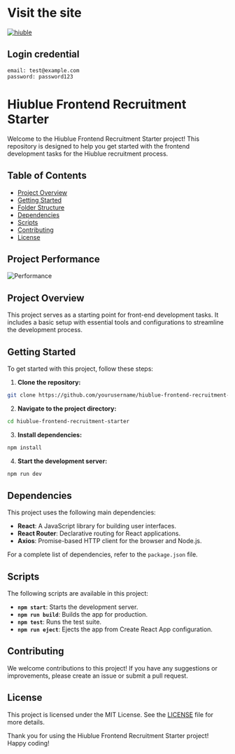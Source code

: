 # Visit the site
[![hiuble](https://hiuble-dashboard.vercel.app/favicon.ico)](https://hiuble-dashboard.vercel.app)


## Login credential 
```
email: test@example.com
password: password123
```



# Hiublue Frontend Recruitment Starter

Welcome to the Hiublue Frontend Recruitment Starter project! This repository is designed to help you get started with the frontend development tasks for the Hiublue recruitment process.

## Table of Contents

- [Project Overview](#project-overview)
- [Getting Started](#getting-started)
- [Folder Structure](#folder-structure)
- [Dependencies](#dependencies)
- [Scripts](#scripts)
- [Contributing](#contributing)
- [License](#license)


 ## Project Performance

![Performance](https://i.ibb.co.com/My435rdw/Screenshot-2025-02-20-144332.png)



## Project Overview

This project serves as a starting point for front-end development tasks. It includes a basic setup with essential tools and configurations to streamline the development process.



## Getting Started

To get started with this project, follow these steps:

1. **Clone the repository:**
  ```sh
  git clone https://github.com/yourusername/hiublue-frontend-recruitment-starter.git
  ```
2. **Navigate to the project directory:**
  ```sh
  cd hiublue-frontend-recruitment-starter
  ```
3. **Install dependencies:**
  ```sh
  npm install
  ```
4. **Start the development server:**
  ```sh
  npm run dev
  ```

## Dependencies

This project uses the following main dependencies:

- **React**: A JavaScript library for building user interfaces.
- **React Router**: Declarative routing for React applications.
- **Axios**: Promise-based HTTP client for the browser and Node.js.

For a complete list of dependencies, refer to the `package.json` file.

## Scripts

The following scripts are available in this project:

- **`npm start`**: Starts the development server.
- **`npm run build`**: Builds the app for production.
- **`npm test`**: Runs the test suite.
- **`npm run eject`**: Ejects the app from Create React App configuration.

## Contributing

We welcome contributions to this project! If you have any suggestions or improvements, please create an issue or submit a pull request.

## License

This project is licensed under the MIT License. See the [LICENSE](LICENSE) file for more details.

Thank you for using the Hiublue Frontend Recruitment Starter project! Happy coding!
